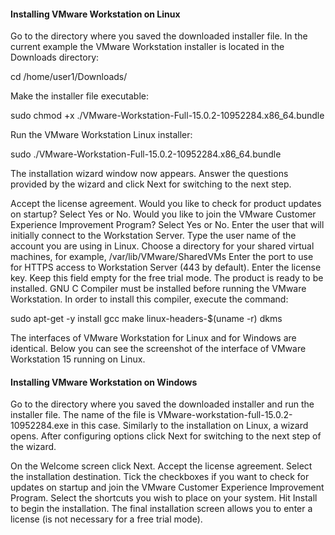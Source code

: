 #### Installing VMware Workstation on Linux
Go to the directory where you saved the downloaded installer file. In the current example the VMware Workstation installer is located in the Downloads directory:

cd /home/user1/Downloads/

Make the installer file executable:

sudo chmod +x ./VMware-Workstation-Full-15.0.2-10952284.x86_64.bundle

Run the VMware Workstation Linux installer:

sudo ./VMware-Workstation-Full-15.0.2-10952284.x86_64.bundle

The installation wizard window now appears. Answer the questions provided by the wizard and click Next for switching to the next step.

Accept the license agreement.
Would you like to check for product updates on startup? Select Yes or No.
Would you like to join the VMware Customer Experience Improvement Program? Select Yes or No.
Enter the user that will initially connect to the Workstation Server. Type the user name of the account you are using in Linux.
Choose a directory for your shared virtual machines, for example, /var/lib/VMware/SharedVMs
Enter the port to use for HTTPS access to Workstation Server (443 by default).
Enter the license key. Keep this field empty for the free trial mode.
The product is ready to be installed.
GNU C Compiler must be installed before running the VMware Workstation. In order to install this compiler, execute the command:

sudo apt-get -y install gcc make linux-headers-$(uname -r) dkms

The interfaces of VMware Workstation for Linux and for Windows are identical. Below you can see the screenshot of the interface of VMware Workstation 15 running on Linux.

#### Installing VMware Workstation on Windows
Go to the directory where you saved the downloaded installer and run the installer file. The name of the file is VMware-workstation-full-15.0.2-10952284.exe in this case. Similarly to the installation on Linux, a wizard opens. After configuring options click Next for switching to the next step of the wizard.

On the Welcome screen click Next.
Accept the license agreement.
Select the installation destination.
Tick the checkboxes if you want to check for updates on startup and join the VMware Customer Experience Improvement Program.
Select the shortcuts you wish to place on your system.
Hit Install to begin the installation.
The final installation screen allows you to enter a license (is not necessary for a free trial mode).
